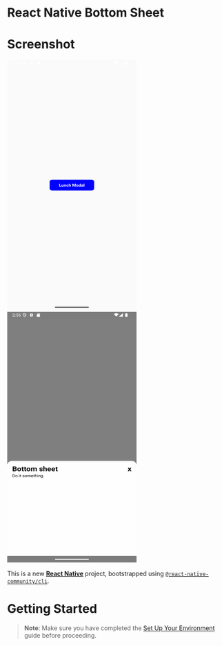 # React Native Bottom Sheet

# Screenshot

<img src="https://github.com/phyolinwai/rnbottomsheet/blob/main/screenshots/1.png?raw=true" width="300" height="580"> <img src="https://github.com/phyolinwai/rnbottomsheet/blob/main/screenshots/2.png?raw=true" width="300" height="580">

This is a new [**React Native**](https://reactnative.dev) project, bootstrapped using [`@react-native-community/cli`](https://github.com/react-native-community/cli).

# Getting Started

> **Note**: Make sure you have completed the [Set Up Your Environment](https://reactnative.dev/docs/set-up-your-environment) guide before proceeding.
